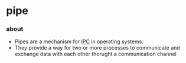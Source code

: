 # pipe


### about

- Pipes are a mechanism for [IPC](../I/IPC.md) in operating systems.
- They provide a way for two or more processes to communicate and exchange data with each other thorught a communication channel

